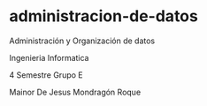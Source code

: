 # administracion-de-datos
Administración y Organización de datos

Ingenieria Informatica

4 Semestre Grupo E

Mainor De Jesus Mondragón Roque

